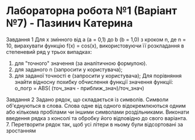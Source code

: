 # Лабораторна робота №1 (Варіант №7) - Пазинич Катерина

Завдання 1
Для х змінного від a (а = 0,1) до b (b = 1,0) з кроком n, де n = 10, вирахувати функцію 
f(x) = cos(x), використовуючи її розкладання в степеневий ряд у трьох випадках:
1) для "точного" значення (за аналітичною формулою).
2) для заданого n (запросити у користувача);
3) для заданої точності e (запросити у користувача);
Для порівняння знайти відносну похибку обчислення функції значення функції:
о_погр = ABS( (точ_знач - приближ_знач)/точ_знач)

Завдання 2
Задано рядок, що складається із символів. Символи об'єднуються в слова. Слова одне від одного відокремлюються одним або кількома пробілами чи іншими символами роздільниками. Виконати введення рядка з консолі та обробку його відповідно до свого варіанта.
7. Перетворити рядок так, щоб усі літери в ньому були відсортовані за зростанням
